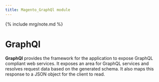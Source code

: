 ```yaml
---
title: Magento_GraphQl module
---
```


{% include mrg/note.md %}

# GraphQl

**GraphQl** provides the framework for the application to expose GraphQL compliant web services. It exposes an area for
GraphQL services and resolves request data based on the generated schema. It also maps this response to a JSON object 
for the client to read.


